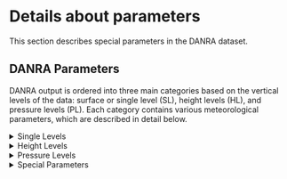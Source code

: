 # Details about parameters
This section describes special parameters in the DANRA dataset.

## DANRA Parameters

DANRA output is ordered into three main categories based on the vertical levels of the data: surface or single level (SL), height levels (HL), and pressure levels (PL). Each category contains various meteorological parameters, which are described in detail below.

<details>
<summary>Single Levels</summary>

<h3>Single level parameters</h3>

Single level refers to parameters that are defined at a single vertical level in the atmosphere or at the surface.
| Variable Name | CF Standard Name | Description | Unit |
|---------------|------------------|-------------|------|
| cape_column | atmosphere_convective_available_potential_energy_wrt_surface | CAPE out of the model | J kg-1 |
| cb_column | cloud_base_altitude | Cloud base | m |
| ct_column | cloud_top_altitude | Cloud top | m |
| danra_projection |  |  |  |
| grpl_column | atmosphere_mass_content_of_graupel | Graupel | kg m<sup>-2</sup> |
| hcc0m | high_type_cloud_area_fraction | High cloud cover | 1 |
| icei0m |  | Icing index | - |
| lcc0m | low_type_cloud_area_fraction | Low cloud cover | 1 |
| lsm | land_binary_mask | Land cover (1=land, 0=sea) | 1 |
| lwavr0m |  | Long-wave radiation flux | W m<sup>-2</sup> |
| mcc0m | medium_type_cloud_area_fraction | Medium cloud cover | 1 |
| mld0m | atmosphere_boundary_layer_thickness | Mixed layer depth | m |
| orography |  | Geopotential | m<sup>2</sup> s<sup>-2</sup> |
| pres0m | air_pressure | Pressure | Pa |
| pres_seasurface | air_pressure_at_mean_sea_level | Pressure | Pa |
| prtp0m |  | Precipitation Type | - |
| psct0m | brightness_temperature_at_cloud_top | Pseudo satellite image: cloud top temperature (infrared) | K |
| pscw0m |  | Pseudo satellite image: cloud water reflectivity (visible) | - |
| pstb0m |  | Pseudo satellite image: water vapour Tb | - |
| pstbc0m |  | Pseudo satellite image: water vapour Tb + correction for clouds | - |
| pwat_column | atmosphere_mass_content_of_water_vapor | Precipitable water | kg m<sup>-2</sup> |
| r2m | relative_humidity | Relative humidity | % |
| sf0m | snowfall_amount | Water equivalent of accumulated snow depth | kg m<sup>-2</sup> |
| swavr0m |  | Short-wave radiation flux | W m<sup>-2</sup> |
| t0m | air_temperature | Temperature | K |
| t2m | air_temperature | Temperature | K |
| tcc0m | cloud_area_fraction | Total cloud cover | 1 |
| u10m | x_wind | u-component of wind | m s<sup>-1</sup> |
| v10m | y_wind | v-component of wind | m s<sup>-1</sup> |
| vis0m | visibility_in_air | Visibility | m |
| xhail0m |  | AROME hail diagnostic | kg m<sup>-2</sup> |
</details>

<details>
<summary>Height Levels</summary>
<h3>Height level parameters</h3>
Height level refers to parameters that are defined at specific vertical levels in the atmosphere.

<h>Available height levels (meters):</h4>

30, 50, 75, 100, 150, 200, 250, 300, 500

<h4>Available parameters</h4>

| Variable Name | CF Standard Name | Description | Unit |
|---------------|------------------|-------------|------|
| danra_projection |  |  |  |
| r | relative_humidity | Relative humidity | % |
| t | air_temperature | Temperature | K |
| u | x_wind | u-component of wind | m s<sup>-1</sup> |
| v | y_wind | v-component of wind | m s<sup>-1</sup> |
</details>

<details>
<summary>Pressure Levels</summary>

<h3>Pressure level parameters</h3>

Pressure level refers to parameters that are defined at specific pressure levels in the atmosphere.
<h4>Available pressure levels (hPa)</h4>

1000, 950, 925, 900, 850, 800, 700, 600, 500, 400, 300, 250, 200, 100

<h4>Available parameters</h4>

| Variable Name | CF Standard Name | Description | Unit |
|---------------|------------------|-------------|------|
| ciwc | atmosphere_mass_content_of_cloud_ice | Cloud ice | kg m<sup>-2</sup> |
| cwat | atmosphere_mass_content_of_cloud_liquid_water | Cloud water | kg m<sup>-2</sup> |
| danra_projection |  |  |  |
| r | relative_humidity | Relative humidity | % |
| t | air_temperature | Temperature | K |
| tw | upward_air_velocity | Vertical velocity | m s<sup>-1</sup> |
| u | x_wind | u-component of wind | m s<sup>-1</sup> |
| v | y_wind | v-component of wind | m s<sup>-1</sup> |
| z | geopotential | Geopotential | m<sup>2</sup> s<sup>-2</sup> |
</details>


<details>
<summary>Special Parameters</summary>
<h2> Special parameters</h2>
The following parameters are encoded using a different schema than WMO standards. Thus, we provide a brief description of those below.

<h3>Precipitation type</h3>
The precipitation type, <code>prtp0m</code>, describes the most prevalent type of precipitation in the given time frame. The following types are available:

| Code | Description |
|------|-------------|
| 0    | Drizzle |
| 1    | Rain |
| 2    | Sleet |
| 3    | Snow |
| 4    | Freezing drizzle |
| 5    | Freezing rain |
| 6    | Graupel |
| 7    | Hail |

<h3>Icing index</h3>
The icing index, <code>icei0m</code>, is a measure of the risk of icing in the atmosphere. The index is calculated as the maximum risk of icing somewhere in the atmosphere column. The index is an integer between 1 and 4, corresponding to the following risk levels:

| Code | Description |
|------|-------------|
| 1    | Trace |
| 2    | Light |
| 3    | Moderate |
| 4    | Severe |

<h3>AROME Hail diagnostic</h3>
The hail diagnostic, <code>xhail0m</code>, is a measure of the risk of hail. It is the maximum total column graupel in kg/m^2 since previous post-processing. Values above 16 kg/m^2 are considered to be a risk of hail.
</details>
